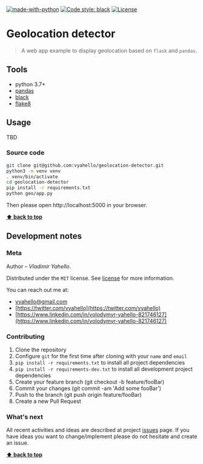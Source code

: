[![made-with-python](https://img.shields.io/badge/Made%20with-Python-1f425f.svg)](https://www.python.org/)
[![Code style: black](https://img.shields.io/badge/code%20style-black-000000.svg)](https://github.com/psf/black)
[![License](https://img.shields.io/badge/license-MIT-green.svg)](LICENSE.md)

# Geolocation detector

> A web app example to display geolocation based on `flask` and `pandas`.

## Tools

- python 3.7+
- [pandas](https://pandas.pydata.org)
- [black](https://black.readthedocs.io/en/stable/)
- [flake8](https://flake8.pycqa.org/en/latest/)

## Usage

TBD

### Source code

```bash
git clone git@github.com:vyahello/geolocation-detector.git
python3 -m venv venv 
. venv/bin/activate
cd geolocation-detector
pip install -r requirements.txt
python geo/app.py
```

Then please open http://localhost:5000 in your browser.

**[⬆ back to top](#geolocation-detector)**

## Development notes

### Meta

Author – _Vladimir Yahello_.

Distributed under the `MIT` license. See [license](LICENSE.md) for more information.

You can reach out me at:
* [vyahello@gmail.com](vyahello@gmail.com)
* [https://twitter.com/vyahello](https://twitter.com/vyahello)
* [https://www.linkedin.com/in/volodymyr-yahello-821746127](https://www.linkedin.com/in/volodymyr-yahello-821746127)

### Contributing

1. Clone the repository
2. Configure `git` for the first time after cloning with your `name` and `email`
3. `pip install -r requirements.txt` to install all project dependencies
4. `pip install -r requirements-dev.txt` to install all development project dependencies
5. Create your feature branch (git checkout -b feature/fooBar)
6. Commit your changes (git commit -am 'Add some fooBar')
7. Push to the branch (git push origin feature/fooBar)
8. Create a new Pull Request

### What's next

All recent activities and ideas are described at project [issues](https://github.com/vyahello/geolocation-detector/issues) page. 
If you have ideas you want to change/implement please do not hesitate and create an issue.

**[⬆ back to top](#geolocation-detector)**
